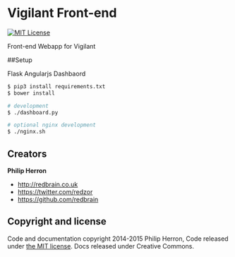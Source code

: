 # Vigilant Front-end
[![MIT License](http://b.repl.ca/v1/License-MIT-red.png)](LICENSE)

Front-end Webapp for Vigilant

##Setup

Flask Angularjs Dashbaord

```bash
$ pip3 install requirements.txt
$ bower install

# development
$ ./dashboard.py

# optional nginx development
$ ./nginx.sh
```

## Creators

**Philip Herron**

- <http://redbrain.co.uk>
- <https://twitter.com/redzor>
- <https://github.com/redbrain>

## Copyright and license

Code and documentation copyright 2014-2015 Philip Herron, Code released under [the MIT license](LICENSE). Docs released under Creative Commons.

